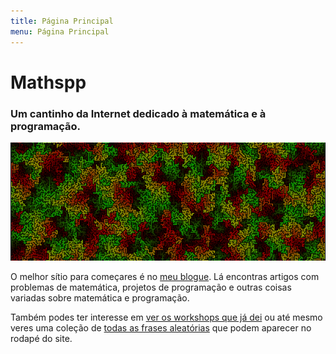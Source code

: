 ```yaml
---
title: Página Principal
menu: Página Principal
---
```


# Mathspp

### Um cantinho da Internet dedicado à matemática e à programação.

![](maze.png)

O melhor sítio para começares é no [meu blogue](./blog). Lá encontras artigos com problemas de matemática, projetos de programação e outras coisas variadas sobre matemática e programação.

Também podes ter interesse em [ver os workshops que já dei](./workshops) ou até mesmo veres uma coleção de [todas as frases aleatórias](./random-sentences) que podem aparecer no rodapé do site.
